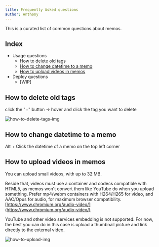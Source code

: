 ```yaml
---
title: Frequently Asked questions
author: Anthony
---
```


This is a curated list of common questions about memos.

## Index

- Usage questions
  - [How to delete old tags](#how-to-delete-old-tags)
  - [How to change datetime to a memo](#how-to-change-datetime-to-a-memo)
  - [How to upload videos in memos](#how-to-upload-videos-in-memos)
- Deploy questions
  - [WIP]

## How to delete old tags

click the "+" button -> hover and click the tag you want to delete

![how-to-delete-tags-img](https://media.discordapp.net/attachments/1045138348165050409/1097050919398547496/image.png?width=1342&height=725)

## How to change datetime to a memo

Alt + Click the datetime of a memo on the top left corner

## How to upload videos in memos

You can upload small videos, with up to 32 MB.

Beside that, videos must use a container and codecs compatible with HTML5, as memos won't convert them like YouTube do when you upload something.
Prefer mp4/webm containers with H264/H265 for video, and AAC/Opus for audio, for maximum browser compatibility. [https://www.chromium.org/audio-video/](https://www.chromium.org/audio-video/)

YouTube and other video services embedding is not supported. For now, the best you can do in this case is upload a thumbnail picture and link directly to the external video.

![how-to-upload-img](https://media.discordapp.net/attachments/1045138348165050409/1103099590560981003/image.png?width=397&height=316)
